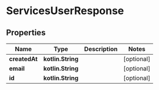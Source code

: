 
# ServicesUserResponse

## Properties
| Name | Type | Description | Notes |
| ------------ | ------------- | ------------- | ------------- |
| **createdAt** | **kotlin.String** |  |  [optional] |
| **email** | **kotlin.String** |  |  [optional] |
| **id** | **kotlin.String** |  |  [optional] |



